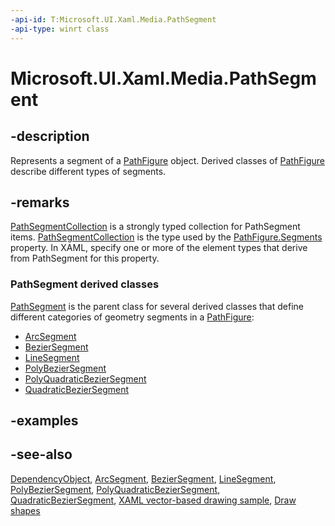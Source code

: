 ```yaml
---
-api-id: T:Microsoft.UI.Xaml.Media.PathSegment
-api-type: winrt class
---
```


<!-- Class syntax.
public class PathSegment : Windows.UI.Xaml.DependencyObject, Windows.UI.Xaml.Media.IPathSegment
-->

# Microsoft.UI.Xaml.Media.PathSegment

## -description
Represents a segment of a [PathFigure](pathfigure.md) object. Derived classes of [PathFigure](pathfigure.md) describe different types of segments.

## -remarks
[PathSegmentCollection](pathsegmentcollection.md) is a strongly typed collection for PathSegment items. [PathSegmentCollection](pathsegmentcollection.md) is the type used by the [PathFigure.Segments](pathfigure_segments.md) property. In XAML, specify one or more of the element types that derive from PathSegment for this property.

### **PathSegment** derived classes

[PathSegment](pathfigure.md) is the parent class for several derived classes that define different categories of geometry segments in a [PathFigure](pathfigure.md):

+ [ArcSegment](arcsegment.md)
+ [BezierSegment](beziersegment.md)
+ [LineSegment](linesegment.md)
+ [PolyBezierSegment](polybeziersegment.md)
+ [PolyQuadraticBezierSegment](polyquadraticbeziersegment.md)
+ [QuadraticBezierSegment](quadraticbeziersegment.md)


## -examples

## -see-also
[DependencyObject](../microsoft.ui.xaml/dependencyobject.md), [ArcSegment](arcsegment.md), [BezierSegment](beziersegment.md), [LineSegment](linesegment.md), [PolyBezierSegment](polybeziersegment.md), [PolyQuadraticBezierSegment](polyquadraticbeziersegment.md), [QuadraticBezierSegment](quadraticbeziersegment.md), [XAML vector-based drawing sample](https://github.com/microsoftarchive/msdn-code-gallery-microsoft/tree/master/Official%20Windows%20Platform%20Sample/XAML%20vector-based%20drawing%20sample), [Draw shapes](/windows/uwp/graphics/drawing-shapes)
